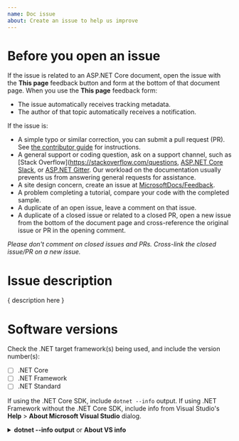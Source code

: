 ```yaml
---
name: Doc issue
about: Create an issue to help us improve
---
```


# Before you open an issue

If the issue is related to an ASP.NET Core document, open the issue with the **This page** feedback button and form at the bottom of that document page. When you use the **This page** feedback form:

* The issue automatically receives tracking metadata.
* The author of that topic automatically receives a notification.

If the issue is:

* A simple typo or similar correction, you can submit a pull request (PR). See [the contributor guide](https://docs.microsoft.com/contribute/#quick-edits-to-existing-documents) for instructions.
* A general support or coding question, ask on a support channel, such as [Stack Overflow](https://stackoverflow.com/questions, [ASP.NET Core Slack](http://tattoocoder.com/aspnet-slack-sign-up/), or [ASP.NET Gitter](https://gitter.im/aspnet/Home). Our workload on the documentation usually prevents us from answering general requests for assistance.
* A site design concern, create an issue at [MicrosoftDocs/Feedback](https://github.com/MicrosoftDocs/Feedback/issues/new/choose).
* A problem completing a tutorial, compare your code with the completed sample.
* A duplicate of an open issue, leave a comment on that issue.
* A duplicate of a closed issue or related to a closed PR, open a new issue from the bottom of the document page and cross-reference the original issue or PR in the opening comment.

*Please don't comment on closed issues and PRs. Cross-link the closed issue/PR on a new issue.*

# Issue description

{ description here }

# Software versions

Check the .NET target framework(s) being used, and include the version number(s):

* [ ] .NET Core
* [ ] .NET Framework
* [ ] .NET Standard

If using the .NET Core SDK, include `dotnet --info` output. If using .NET Framework without the .NET Core SDK, include info from Visual Studio's **Help** > **About Microsoft Visual Studio** dialog.

<details>
<summary><strong>dotnet --info output</strong> or <strong>About VS info</strong></summary>

```console
<replace>
```
</details>
